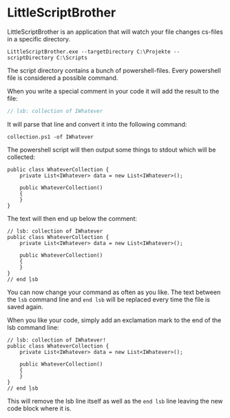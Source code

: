 # LittleScriptBrother

LittleScriptBrother is an application that will watch your file changes cs-files in a specific directory.

```
LittleScriptBrother.exe --targetDirectory C:\Projekte --scriptDirectory C:\Scripts
```

The script directory contains a bunch of powershell-files. 
Every powershell file is considered a possible command.

When you write a special comment in your code it will add the result to the file:

```csharp
// lsb: collection of IWhatever
```

It will parse that line and convert it into the following command: 
```
collection.ps1 -of IWhatever
```

The powershell script will then output some things to stdout which will be collected:
```
public class WhateverCollection {
    private List<IWhatever> data = new List<IWhatever>();
    
    public WhateverCollection()
    {
    }
}
```

The text will then end up below the comment:
```
// lsb: collection of IWhatever
public class WhateverCollection {
    private List<IWhatever> data = new List<IWhatever>();
    
    public WhateverCollection()
    {
    }
}
// end ļsb
```

You can now change your command as often as you like. The text between the `lsb` command line and `end lsb` will be replaced every time
the file is saved again.

When you like your code, simply add an exclamation mark to the end of the lsb command line:
```
// lsb: collection of IWhatever!
public class WhateverCollection {
    private List<IWhatever> data = new List<IWhatever>();
    
    public WhateverCollection()
    {
    }
}
// end ļsb
```

This will remove the lsb line itself as well as the `end lsb` line leaving the new code block where it is.


